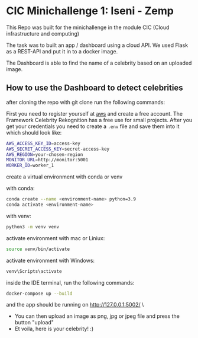 # CIC Minichallenge 1: Iseni - Zemp
This Repo was built for the minichallenge in the module CIC (Cloud infrastructure and computing)

The task was to built an app / dashboard using a cloud API. We used Flask as a REST-API and put it in to a docker image.

The Dashboard is able to find the name of a celebrity based on an uploaded image.

## How to use the Dashboard to detect celebrities

after cloning the repo with git clone <repository-url> run the following commands:

First you need to register yourself at [aws](https://aws.amazon.com/de/rekognition/) and create a free account. The Framework Celebrity Rekognition has a free use for small projects. After you get your credentials you need to create a `.env` file and save them into it which should look like:
```bash
AWS_ACCESS_KEY_ID=access-key
AWS_SECRET_ACCESS_KEY=secret-access-key
AWS_REGION=your-chosen-region
MONITOR_URL=http://monitor:5001
WORKER_ID=worker_1
```

create a virtual environment with conda or venv

with conda:
```bash
conda create --name <environment-name> python=3.9
conda activate <environment-name>
```

with venv: 
```bash
python3 -m venv venv
```

activate environment with mac or Liniux:
```bash
source venv/bin/activate
```

activate environment with Windows:
```bash
venv\Scripts\activate
```

inside the IDE terminal, run the following commands:
```bash
docker-compose up --build
```
and the app should be running on http://127.0.0.1:5002/ \

- You can then upload an image as png, jpg or jpeg file and press the button "upload"
- Et voila, here is your celebrity! :) 
